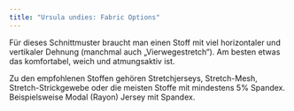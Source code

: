 ```yaml
---
title: "Ursula undies: Fabric Options"
---
```


Für dieses Schnittmuster braucht man einen Stoff mit viel horizontaler und vertikaler Dehnung (manchmal auch „Vierwegestretch“). Am besten etwas das komfortabel, weich und atmungsaktiv ist.

Zu den empfohlenen Stoffen gehören Stretchjerseys, Stretch-Mesh, Stretch-Strickgewebe oder die meisten Stoffe mit mindestens 5% Spandex. Beispielsweise Modal (Rayon) Jersey mit Spandex.
